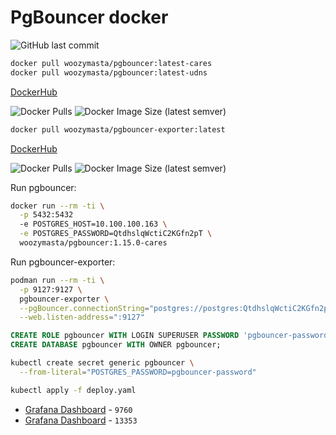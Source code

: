 # PgBouncer docker

![GitHub last commit](https://img.shields.io/github/last-commit/WoozyMasta/pgbouncer?style=flat-square)

```bash
docker pull woozymasta/pgbouncer:latest-cares
docker pull woozymasta/pgbouncer:latest-udns
```

[DockerHub](https://hub.docker.com/r/woozymasta/pgbouncer)

![Docker Pulls](https://img.shields.io/docker/pulls/woozymasta/pgbouncer?style=flat-square)
![Docker Image Size (latest semver)](https://img.shields.io/docker/image-size/woozymasta/pgbouncer?sort=semver&style=flat-square)

```bash
docker pull woozymasta/pgbouncer-exporter:latest
```

[DockerHub](https://hub.docker.com/r/woozymasta/pgbouncer-exporter)

![Docker Pulls](https://img.shields.io/docker/pulls/woozymasta/pgbouncer-exporter?style=flat-square)
![Docker Image Size (latest semver)](https://img.shields.io/docker/image-size/woozymasta/pgbouncer-exporter?sort=semver&style=flat-square)


Run pgbouncer:

```bash
docker run --rm -ti \
  -p 5432:5432
  -e POSTGRES_HOST=10.100.100.163 \
  -e POSTGRES_PASSWORD=QtdhslqWctiC2KGfn2pT \
  woozymasta/pgbouncer:1.15.0-cares
```

Run pgbouncer-exporter:

```bash
podman run --rm -ti \
  -p 9127:9127 \
  pgbouncer-exporter \
  --pgBouncer.connectionString="postgres://postgres:QtdhslqWctiC2KGfn2pT@192.168.100.251:5432/pgbouncer?sslmode=disable" \
  --web.listen-address=":9127"
```

```sql
CREATE ROLE pgbouncer WITH LOGIN SUPERUSER PASSWORD 'pgbouncer-password';
CREATE DATABASE pgbouncer WITH OWNER pgbouncer;
```

```bash
kubectl create secret generic pgbouncer \
  --from-literal="POSTGRES_PASSWORD=pgbouncer-password"

kubectl apply -f deploy.yaml
```

* [Grafana Dashboard](https://grafana.com/grafana/dashboards/9760) - `9760`
* [Grafana Dashboard](https://grafana.com/grafana/dashboards/13353) - `13353`
